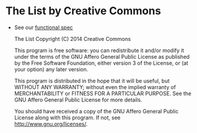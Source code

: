 The List by Creative Commons
============================

* See our [functional spec](spec.md)

    The List
    Copyright (C) 2014 Creative Commons

    This program is free software: you can redistribute it and/or
    modify it under the terms of the GNU Affero General Public License
    as published by the Free Software Foundation, either version 3 of
    the License, or (at your option) any later version.

    This program is distributed in the hope that it will be useful,
    but WITHOUT ANY WARRANTY; without even the implied warranty of
    MERCHANTABILITY or FITNESS FOR A PARTICULAR PURPOSE.  See the GNU
    Affero General Public License for more details.

    You should have received a copy of the GNU Affero General Public
    License along with this program.  If not, see
    <http://www.gnu.org/licenses/>.

